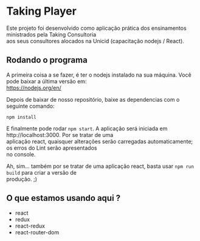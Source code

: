 # Taking Player

Este projeto foi desenvolvido como aplicação prática dos ensinamentos ministrados pela Taking Consultoria \
aos seus consultores alocados na Unicid (capacitação nodejs / React).

## Rodando o programa

A primeira coisa a se fazer, é ter o nodejs instalado na sua máquina. Você pode baixar a última versão em: \
https://nodejs.org/en/

Depois de baixar de nosso repositório, baixe as dependencias com o seguinte comando:

`npm install`

E finalmente pode rodar `npm start`. A aplicação será iniciada em http://localhost:3000. Por se tratar de uma \
aplicação react, quaisquer alterações serão carregadas automaticamente; os erros do Lint serão apresentados \
no console.

Ah, sim... também por se tratar de uma aplicação react, basta usar `npm run build` para criar a versão de \
produção. ;)


## O que estamos usando aqui ?

* react
* redux
* react-redux
* react-router-dom
